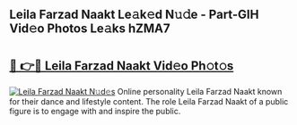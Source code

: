 ## Leila Farzad Naakt Le𝚊k𝚎d N𝚞𝚍e - Part-GIH Vid𝚎o Photos Le𝚊ks hZMA7

# <h2><a href="http://fb5m1x.evod.top/?m=Leila+Farzad+Naakt">🔗 👉🔴 Leila Farzad Naakt Vid𝚎o Ph𝚘t𝚘s</a></h2>

[![Leila Farzad Naakt N𝚞d𝚎s](https://i.imgur.com/8V9OHl7.gif)](http://fb5m1x.evod.top/?m=Leila+Farzad+Naakt)
Online personality Leila Farzad Naakt known for their dance and lifestyle content. The role Leila Farzad Naakt of a public figure is to engage with and inspire the public. 
